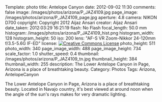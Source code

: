 Template: photo
title: Antelope Canyon
date: 2012-09-02 11:30
comments: false
image: /images/photos/arizona/P_JAZ4109.jpg
page_image: /images/photos/arizona/P_JAZ4109_page.jpg
aperture: 4.8
camera: NIKON D700
copyright: Copyright 2012 Aijaz Ansari
creator: Aijaz Ansari
date_taken: 2012:03:29 16:21:19
flash: No Flash
focal_length: 50.0 mm
histogram: /images/photos/arizona/P_JAZ4109_hist.png
histogram_width: 128
histogram_height: 50
iso: 200
lens: "AF-S VR Zoom-Nikkor 24-120mm f/3.5-5.6G IF-ED"
license: <a rel="license" href="http://creativecommons.org/licenses/by-nc-nd/3.0/deed.en_US"><img alt="Creative Commons License" style="border-width:0" src="http://i.creativecommons.org/l/by-nc-nd/3.0/80x15.png" /></a>
photo_height: 511
photo_width: 340
page_image_width: 488
page_image_height: 734
scale_factor: 1.0
shutter_speed: 0.4
thumbnail: /images/photos/arizona/P_JAZ4109_tn.jpg
thumbnail_height: 384
thumbnail_width: 255
description: The Lower Antelope Canyon in Page, Arizona is a place of breathtaking beauty.
Category: Photos
Tags: Arizona, AntelopeCanyon

The Lower Antelope Canyon in Page, Arizona is a place of breathtaking
beauty.  Located in Navajo country, it's best viewed at around noon when
the angle of the sun's rays makes for very dramatic lighting.
